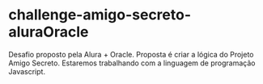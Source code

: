 # challenge-amigo-secreto-aluraOracle
Desafio proposto pela Alura + Oracle.
Proposta é criar a lógica do Projeto Amigo Secreto.
Estaremos trabalhando com a linguagem de programação Javascript.
